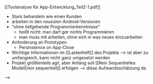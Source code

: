 [[Toolanalyse für App-Entwicklung_Teil2-1.pdf]]

- Stark behandeln wie einen Kunden
- arbeiten in den _neuesten_ Android-Versionen
- "ohne tiefgehende Programmierkenntnisse"
	- heißt nicht: man darf _gar nichts_ Programmieren
	- man muss mit arbeiten, ohne sich in was neues einzuarbeiten
- Anforderung an Prototypen
	- Persinstence on App-Close
- Wichtige Informationen im [[Lastenheft]] des Projekts
	--> ist aber zu umfangreich, kann nicht ganz umgesetzt werden
- Projekt größtenteils agil, aber Anfang soll [[Rein Sequentielles Modell|rein sequentiell]] erfolgen --> diese Aufwandsschätzung da


--> 